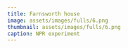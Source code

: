 ```yaml
---
title: Farnsworth house
image: assets/images/fulls/6.png
thumbnail: assets/images/fulls/6.png
caption: NPR experiment
---
```

